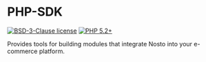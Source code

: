 PHP-SDK
=======

[![BSD-3-Clause license](https://img.shields.io/badge/license-BSD--3--Clause-blue.svg)](http://opensource.org/licenses/BSD-3-Clause)
[![PHP 5.2+](https://img.shields.io/badge/PHP-5.2+-green.svg)]()


Provides tools for building modules that integrate Nosto into your e-commerce platform.
